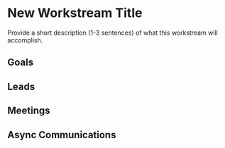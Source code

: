 # New Workstream Title

Provide a short description (1-3 sentences) of what this workstream will accomplish.

## Goals

## Leads

## Meetings

## Async Communications
